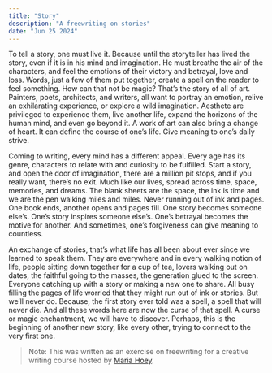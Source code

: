 ```yaml
---
title: "Story"
description: "A freewriting on stories"
date: "Jun 25 2024"
---
```


To tell a story, one must live it. Because until the storyteller has lived the story, even if it is in his mind and imagination. He must breathe the air of the characters, and feel the emotions of their victory and betrayal, love and loss. Words, just a few of them put together, create a spell on the reader to feel something. How can that not be magic? That’s the story of all of art. Painters, poets, architects, and writers, all want to portray an emotion, relive an exhilarating experience, or explore a wild imagination. Aesthete are privileged to experience them, live another life, expand the horizons of the human mind, and even go beyond it. A work of art can also bring a change of heart. It can define the course of one’s life. Give meaning to one’s daily strive. 

Coming to writing, every mind has a different appeal. Every age has its genre, characters to relate with and curiosity to be fulfilled. Start a story, and open the door of imagination, there are a million pit stops, and if you really want, there’s no exit. Much like our lives, spread across time, space, memories, and dreams. The blank sheets are the space, the ink is time and we are the pen walking miles and miles. Never running out of ink and pages. One book ends, another opens and pages fill. One story becomes someone else’s. One’s story inspires someone else’s. One’s betrayal becomes the motive for another. And sometimes, one’s forgiveness can give meaning to countless. 

An exchange of stories, that’s what life has all been about ever since we learned to speak them. They are everywhere and in every walking notion of life, people sitting down together for a cup of tea, lovers walking out on dates, the faithful going to the masses, the generation glued to the screen. Everyone catching up with a story or making a new one to share. All busy filling the pages of life worried that they might run out of ink or stories. But we’ll never do. Because, the first story ever told was a spell, a spell that will never die. And all these words here are now the curse of that spell. A curse or magic enchantment, we will have to discover. Perhaps, this is the beginning of another new story, like every other, trying to connect to the very first one.



> Note: This was written as an exercise
on freewriting for a creative writing
course hosted by [Maria Hoey](https://www.linkedin.com/in/maria-hoey-58540a75/?originalSubdomain=ie).

